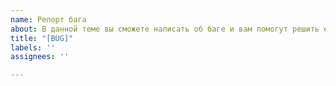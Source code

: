 ```yaml
---
name: Репорт бага
about: В данной теме вы сможете написать об баге и вам помогут решить его
title: "[BUG]"
labels: ''
assignees: ''

---
```



